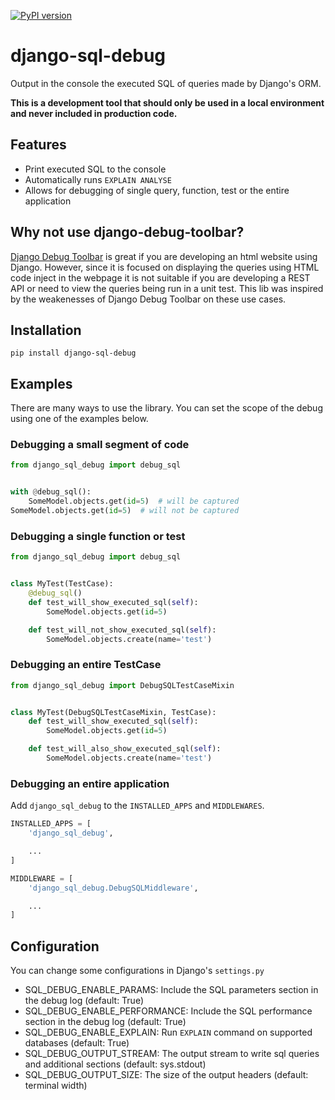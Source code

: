 [![PyPI version](https://badge.fury.io/py/django-sql-debug.svg)](https://badge.fury.io/py/django-sql-debug)

# django-sql-debug
Output in the console the executed SQL of queries made by Django's ORM.

**This is a development tool that should only be used in a local environment and never included in production code.**

## Features
- Print executed SQL to the console
- Automatically runs `EXPLAIN ANALYSE`
- Allows for debugging of single query, function, test or the entire application

## Why not use django-debug-toolbar?
[Django Debug Toolbar](https://github.com/jazzband/django-debug-toolbar) is great if you are developing an html website
using Django. However, since it is focused on displaying the queries using HTML code inject in the webpage it is not
suitable if you are developing a REST API or need to view the queries being run in a unit test. This lib was inspired
by the weakenesses of Django Debug Toolbar on these use cases.


## Installation
```shell
pip install django-sql-debug
```

## Examples
There are many ways to use the library. You can set the scope of the debug using one of the examples below.

### Debugging a small segment of code
```python
from django_sql_debug import debug_sql


with @debug_sql():
    SomeModel.objects.get(id=5)  # will be captured
SomeModel.objects.get(id=5)  # will not be captured

```

### Debugging a single function or test
```python
from django_sql_debug import debug_sql


class MyTest(TestCase):
    @debug_sql()
    def test_will_show_executed_sql(self):
        SomeModel.objects.get(id=5)

    def test_will_not_show_executed_sql(self):
        SomeModel.objects.create(name='test')
```

### Debugging an entire TestCase
```python
from django_sql_debug import DebugSQLTestCaseMixin


class MyTest(DebugSQLTestCaseMixin, TestCase):
    def test_will_show_executed_sql(self):
        SomeModel.objects.get(id=5)

    def test_will_also_show_executed_sql(self):
        SomeModel.objects.create(name='test')
```

### Debugging an entire application
Add `django_sql_debug` to the `INSTALLED_APPS` and `MIDDLEWARES`.

```python
INSTALLED_APPS = [
    'django_sql_debug',

    ...
]

MIDDLEWARE = [
    'django_sql_debug.DebugSQLMiddleware',

    ...
]
```


## Configuration
You can change some configurations in Django's `settings.py`

- SQL_DEBUG_ENABLE_PARAMS: Include the SQL parameters section in the debug log (default: True)
- SQL_DEBUG_ENABLE_PERFORMANCE: Include the SQL performance section in the debug log (default: True)
- SQL_DEBUG_ENABLE_EXPLAIN: Run `EXPLAIN` command on supported databases (default: True)
- SQL_DEBUG_OUTPUT_STREAM: The output stream to write sql queries and additional sections (default: sys.stdout)
- SQL_DEBUG_OUTPUT_SIZE: The size of the output headers (default: terminal width)
